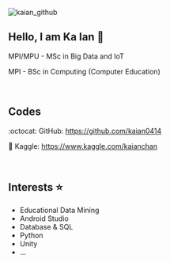 ![kaian_github](https://user-images.githubusercontent.com/34164281/137519856-98ee171f-c26c-48e9-bf83-bf7a2f00ae4f.png)

## Hello, I am Ka Ian 👋
MPI/MPU - MSc in Big Data and IoT

MPI - BSc in Computing (Computer Education)

<br>

## Codes
:octocat: GitHub: https://github.com/kaian0414

:small_blue_diamond: Kaggle: https://www.kaggle.com/kaianchan

<br>

## Interests :star:
- Educational Data Mining
- Android Studio
- Database & SQL
- Python
- Unity
- ...

<!--
**kaian0414/kaian0414** is a ✨ _special_ ✨ repository because its `README.md` (this file) appears on your GitHub profile.

Here are some ideas to get you started:

- 🔭 I’m currently working on ...
- 🌱 I’m currently learning ...
- 👯 I’m looking to collaborate on ...
- 🤔 I’m looking for help with ...
- 💬 Ask me about ...
- 📫 How to reach me: ...
- 😄 Pronouns: ...
- ⚡ Fun fact: ...
-->

